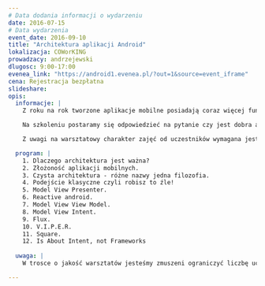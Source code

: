 ```yaml
---
# Data dodania informacji o wydarzeniu
date: 2016-07-15
# Data wydarzenia
event_date: 2016-09-10
title: "Architektura aplikacji Android"
lokalizacja: COWorKING
prowadzacy: andrzejewski
dlugosc: 9:00-17:00
evenea_link: "https://android1.evenea.pl/?out=1&source=event_iframe"
cena: Rejestracja bezpłatna
slideshare:
opis:
  informacje: |
    Z roku na rok tworzone aplikacje mobilne posiadają coraz więcej funkcjonalności i stają się coraz bardziej złożone. Zaczynają przypominać tradycyjne aplikacje z własną warstwą prezentacji, utrwalania i logiki biznesowej. Wszyscy doświadczeni programiści Android wiedzą jak trudno nad tą złożonością zapanować tak, aby rozwiązanie, które powstanie było skalowalne i łatwe w utrzymaniu. Zaniedbanie podstawowych zasad takich jak separacja i dobry podział odpowiedzialności prowadzi do sytuacji, w których dalszy rozwój aplikacji staje się bardzo kosztowny, a niekiedy niemożliwy. Dlatego tak ważne jest, aby od samego początku dbać o poprawną architekturę. 

    Na szkoleniu postaramy się odpowiedzieć na pytanie czy jest dobra architektura, porównamy najbardziej popularne podejścia i pokażemy praktyczne przykłady ich zastosowania. 

    Z uwagi na warsztatowy charakter zajęć od uczestników wymagana jest podstawowa znajomość platformy Android. Wskazane jest przyniesienie własnego sprzętu - zrobimy wiele praktycznych przykładów. 

  program: |
    1. Dlaczego architektura jest ważna?
    2. Złożoność aplikacji mobilnych.
    3. Czysta architektura - różne nazwy jedna filozofia.
    4. Podejście klasyczne czyli robisz to źle!
    5. Model View Presenter.
    6. Reactive android.
    7. Model View View Model.
    8. Model View Intent.
    9. Flux.
    10. V.I.P.E.R.
    11. Square.
    12. Is About Intent, not Frameworks
  
  uwaga: |
    W trosce o jakość warsztatów jesteśmy zmuszeni ograniczyć liczbę uczestników. **Kwalifikacja odbywa się na podstawie odpowiedzi udzielonych w formularzu zgłoszeniowym oraz - w dalszym kroku - kolejności zgłoszeń.** Potwierdzenie udziału w warsztatach wraz z instrukcją przygotowania środowiska otrzymasz najpóźniej na 7 dni przed planowaną datą wydarzenia.

---
```

